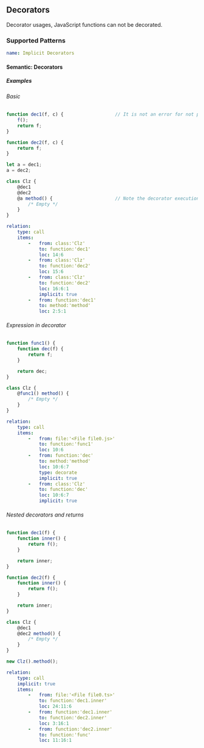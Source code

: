 ## Decorators

Decorator usages, JavaScript functions can not be decorated.

### Supported Patterns

```yaml
name: Implicit Decorators
```

<!--pycg:decorators/nested unsupported-->

#### Semantic: Decorators

##### Examples

###### Basic

<!--pycg:decorators/call-->
<!--pycg:decorators/param_call-->
<!--pycg:decorators/assigned-->

```js
function dec1(f, c) {                   // It is not an error for not providing two parameters
    f();
    return f;
}

function dec2(f, c) {
    return f;
}

let a = dec1;
a = dec2;

class Clz {
    @dec1
    @dec2
    @a method() {                       // Note the decorator execution order: a -> dec2 -> dec1 (-> method)
        /* Empty */
    }
}
```

```yaml
relation:
    type: call
    items:
        -   from: class:'Clz'
            to: function:'dec1'
            loc: 14:6
        -   from: class:'Clz'
            to: function:'dec2'
            loc: 15:6
        -   from: class:'Clz'
            to: function:'dec2'
            loc: 16:6:1
            implicit: true
        -   from: function:'dec1'
            to: method:'method'
            loc: 2:5:1
```

###### Expression in decorator

<!--pycg:decorators/return-->

```js
function func1() {
    function dec(f) {
        return f;
    }

    return dec;
}

class Clz {
    @func1() method() {
        /* Empty */
    }
}
```

```yaml
relation:
    type: call
    items:
        -   from: file:'<File file0.js>'
            to: function:'func1'
            loc: 10:6
        -   from: function:'dec'
            to: method:'method'
            loc: 10:6:7
            type: decorate
            implicit: true
        -   from: class:'Clz'
            to: function:'dec'
            loc: 10:6:7
            implicit: true
```

###### Nested decorators and returns

<!--pycg:decorators/nested_decorators-->
<!--pycg:decorators/return_different_func-->

```js
function dec1(f) {
    function inner() {
        return f();
    }

    return inner;
}

function dec2(f) {
    function inner() {
        return f();
    }

    return inner;
}

class Clz {
    @dec1
    @dec2 method() {
        /* Empty */
    }
}

new Clz().method();
```

```yaml
relation:
    type: call
    implicit: true
    items:
        -   from: file:'<File file0.ts>'
            to: function:'dec1.inner'
            loc: 24:11:6
        -   from: function:'dec1.inner'
            to: function:'dec2.inner'
            loc: 3:16:1
        -   from: function:'dec2.inner'
            to: function:'func'
            loc: 11:16:1
```
